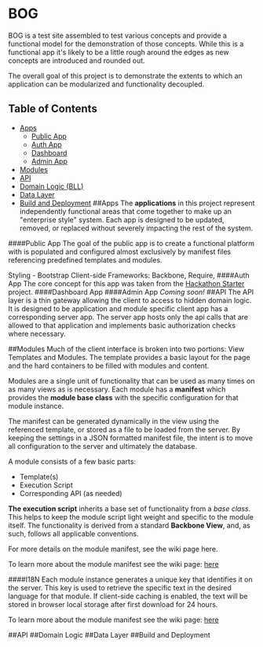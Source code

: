BOG
===
BOG is a test site assembled to test various concepts and provide a functional model for the demonstration of those concepts.  While this is a functional app it's likely to be a little rough around the edges as new concepts are introduced and rounded out.

The overall goal of this project is to demonstrate the extents to which an application can be modularized and functionality decoupled.

Table of Contents
-----------------
- [Apps](#apps)
    - [Public App](#public-app)
    - [Auth App](#auth-app)
    - [Dashboard](#dash-app)
    - [Admin App](#admin-app)
- [Modules](#modules)
- [API](#api)
- [Domain Logic (BLL)](#bll)
- [Data Layer](#overview-dal)
- [Build and Deployment](#overview-ci)
##Apps
The **applications** in this project represent independently functional areas that come together to make up an "enterprise style" system.  Each app is designed to be updated, removed, or replaced without severely impacting the rest of the system.

####Public App
The goal of the public app is to create a functional platform with is populated and configured almost exclusively by manifest files referencing predefined templates and modules.


Styling - Bootstrap
Client-side Frameworks:  Backbone, Require,
####Auth App
The core concept for this app was taken from the [Hackathon Starter](https://github.com/sahat/hackathon-starter) project.
####Dashboard App
####Admin App
_Coming soon!_
##API
The API layer is a thin gateway allowing the client to access to hidden domain logic.  It is designed to be application and module specific client app has a corresponding server app.  The server app hosts only the api calls that are allowed to that application and implements basic authorization checks where necessary.


##Modules
Much of the client interface is broken into two portions:  View Templates and Modules.  The template provides a basic layout for the page and the hard containers to be filled with modules and content.

Modules are a single unit of functionality that can be used as many times on as many views as is necessary.  Each module has a **manifest** which provides the **module base class** with the specific configuration for that module instance.

The manifest can be generated dynamically in the view using the referenced template, or stored as a file to be loaded from the server.  By keeping the settings in a JSON formatted manifest file, the intent is to move all configuration to the server and ultimately the database.

A module consists of a few basic parts:
  - Template(s)
  - Execution Script
  - Corresponding API (as needed)

**The execution script** inherits a base set of functionality from a _base class_.  This helps to keep the module script light weight and specific to the module itself.  The functionality is derived from a standard **Backbone View**, and, as such, follows all applicable conventions.


For more details on the module manifest, see the wiki page here.


To learn more about the module manifest see the wiki page: [here](#)

####I18N
Each module instance generates a unique key that identifies it on the server.  This key is used to retrieve the specific text in the desired language for that module.  If client-side caching is enabled, the text will be stored in browser local storage after first download for 24 hours.

To learn more about the module manifest see the wiki page: [here](#)

##API
##Domain Logic
##Data Layer
##Build and Deployment

